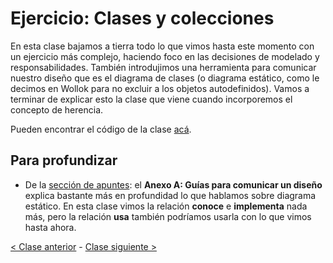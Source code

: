 # Ejercicio: Clases y colecciones

En esta clase bajamos a tierra todo lo que vimos hasta este momento con un ejercicio más complejo,
 haciendo foco en las decisiones de modelado y responsabilidades. También introdujimos una herramienta para comunicar nuestro diseño que es el diagrama de clases (o diagrama estático, como le decimos en Wollok para no excluir a los objetos autodefinidos). Vamos a terminar de explicar esto la clase que viene cuando incorporemos el concepto de herencia.
 
Pueden encontrar el código de la clase [acá](https://github.com/pdep-mit/ejemplos-de-clase-wollok/tree/master/ejemplos-de-clase/src/clase05).

## Para profundizar

- De la [sección de apuntes](http://www.pdep.com.ar/material/apuntes): el **Anexo A: Guías para comunicar un diseño** explica bastante más en profundidad lo que hablamos sobre diagrama estático. En esta clase vimos la relación **conoce** e **implementa** nada más, pero la relación **usa** también podríamos usarla con lo que vimos hasta ahora.

[< Clase anterior](https://github.com/pdep-mit/bitacora-de-clase/blob/master/clase-20.md) - [Clase siguiente >](https://github.com/pdep-mit/bitacora-de-clase/blob/master/clase-22.md)
